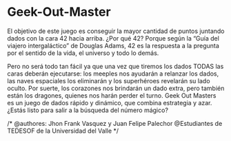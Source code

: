 # Geek-Out-Master

El objetivo de este juego es conseguir la mayor cantidad de puntos juntando dados con la cara 42 hacia arriba. ¿Por qué 42? Porque según la “Guía del viajero intergaláctico” de Douglas Adams, 42 es la respuesta a la pregunta por el sentido de la vida, el universo y todo lo demás. 

Pero no será todo tan fácil ya que una vez que tiremos los dados TODAS las caras deberán ejecutarse: los meeples nos ayudarán a relanzar los dados, las naves espaciales los eliminarán y los superhéroes revelarán su lado oculto. Por suerte, los corazones nos brindarán un dado extra, pero también están los dragones, quienes nos harán perder el turno. Geek Out Masters es un juego de dados rápido y dinámico, que combina estrategia y azar. ¿Estás listo para salir a la búsqueda del número mágico?

/*
@authores: Jhon Frank Vasquez y Juan Felipe Palechor 
@Estudiantes de TEDESOF de la Universidad del Valle
*/

